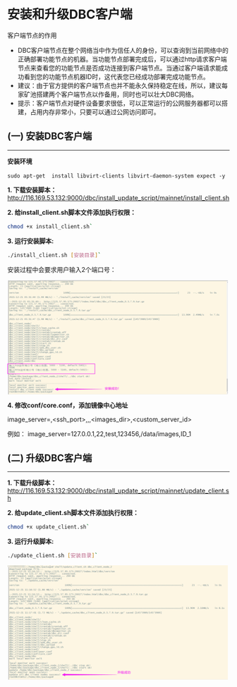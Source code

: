 # 安装和升级DBC客户端

客户端节点的作用
+ DBC客户端节点在整个网络当中作为信任人的身份，可以查询到当前网络中的正确部署功能节点的机器。当功能节点部署完成后，可以通过http请求客户端节点来查看您的功能节点是否成功连接到客户端节点。当通过客户端请求能成功看到您的功能节点机器ID时，这代表您已经成功部署完成功能节点。
+ 建议：由于官方提供的客户端节点也并不能永久保持稳定在线，所以，建议每家矿池搭建两个客户端节点以作备用，同时也可以壮大DBC网络。
+ 提示：客户端节点对硬件设备要求很低，可以正常运行的公网服务器都可以搭建，占用内存非常小，只要可以通过公网访问即可。


## (一) 安装DBC客户端
---

**安装环境**

`sudo apt-get  install libvirt-clients libvirt-daemon-system expect -y`

**1. 下载安装脚本：**
http://116.169.53.132:9000/dbc/install_update_script/mainnet/install_client.sh

**2. 给install_client.sh脚本文件添加执行权限：**
```bash
chmod +x install_client.sh`
```

**3. 运行安装脚本:**
```bash
./install_client.sh [安装目录]`
```

安装过程中会要求用户输入2个端口号：

<img src="./assets/install_dbc_client.png" width = "500" height = "260"  align=center />

<br/>

**4. 修改conf/core.conf，添加镜像中心地址**

image_server=<ip>,<ssh_port>,<username>,<passwd>,<images_dir>,<custom_server_id>

例如：
image_server=127.0.0.1,22,test,123456,/data/images,ID_1

## (二) 升级DBC客户端
---

**1. 下载升级脚本：**
http://116.169.53.132:9000/dbc/install_update_script/mainnet/update_client.sh

**2. 给update_client.sh脚本文件添加执行权限：**
```bash
chmod +x update_client.sh`
```

**3. 运行升级脚本:**
```bash
./update_client.sh [安装目录]`
```

<img src="./assets/update_dbc_client.png" width = "500" height = "260"  align=center />

